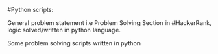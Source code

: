 #Python scripts:

General problem statement i.e Problem Solving Section in #HackerRank, logic solved/written in python language.

Some problem solving scripts written in python

